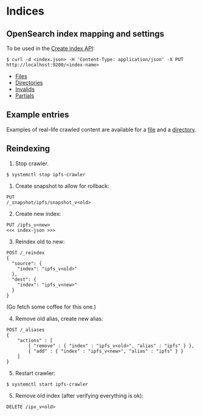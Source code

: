 # Indices

## OpenSearch index mapping and settings
To be used in the [Create index API](https://www.elastic.co/guide/en/opensearch/reference/current/indices-create-index.html):
```
$ curl -d <index.json> -H 'Content-Type: application/json' -X PUT http://localhost:9200/<index-name>
```

* [Files](https://github.com/ipfs-search/ipfs-search/blob/master/docs/indices/files.json)
* [Directories](https://github.com/ipfs-search/ipfs-search/blob/master/docs/indices/directories.json)
* [Invalids](https://github.com/ipfs-search/ipfs-search/blob/master/docs/indices/invalids.json)
* [Partials](https://github.com/ipfs-search/ipfs-search/blob/master/docs/indices/partials.json)

## Example entries

Examples of real-life crawled content are available for a [file](https://github.com/ipfs-search/ipfs-search/blob/master/docs/example_file.json) and a [directory](https://github.com/ipfs-search/ipfs-search/blob/master/docs/example_directory.json).

## Reindexing
1. Stop crawler.
```
$ systemctl stop ipfs-crawler
```

1. Create snapshot to allow for rollback:
```
PUT
/_snapshot/ipfs/snapshot_v<old>
```

2. Create new index:
```
PUT /ipfs_v<new>
<<< index-json >>>
```

3. Reindex old to new:
```
POST /_reindex
{
  "source": {
    "index": "ipfs_v<old>"
  },
  "dest": {
    "index": "ipfs_v<new>"
  }
}
```
(Go fetch some coffee for this one.)

4. Remove old alias, create new alias:
```
POST /_aliases
{
    "actions" : [
        { "remove" : { "index" : "ipfs_v<old>", "alias" : "ipfs" } },
        { "add" : { "index" : "ipfs_v<new>", "alias" : "ipfs" } }
    ]
}
```

5. Restart crawler:
```
$ systemctl start ipfs-crawler
```

5. Remove old index (after verifying everything is ok):
```
DELETE /ipv_v<old>
```
